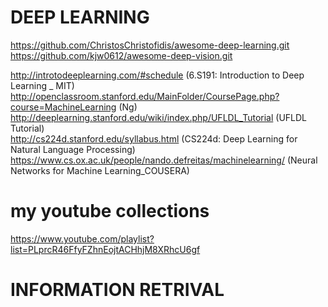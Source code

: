 

# DEEP LEARNING #
https://github.com/ChristosChristofidis/awesome-deep-learning.git  
https://github.com/kjw0612/awesome-deep-vision.git



http://introtodeeplearning.com/#schedule (6.S191: Introduction to Deep Learning _ MIT)   
http://openclassroom.stanford.edu/MainFolder/CoursePage.php?course=MachineLearning (Ng)  
http://deeplearning.stanford.edu/wiki/index.php/UFLDL_Tutorial (UFLDL Tutorial)  
http://cs224d.stanford.edu/syllabus.html (CS224d: Deep Learning for Natural Language Processing)  
https://www.cs.ox.ac.uk/people/nando.defreitas/machinelearning/ (Neural Networks for Machine Learning_COUSERA) 





# my youtube collections
https://www.youtube.com/playlist?list=PLprcR46FfyFZhnEojtACHhjM8XRhcU6gf

# INFORMATION RETRIVAL #
